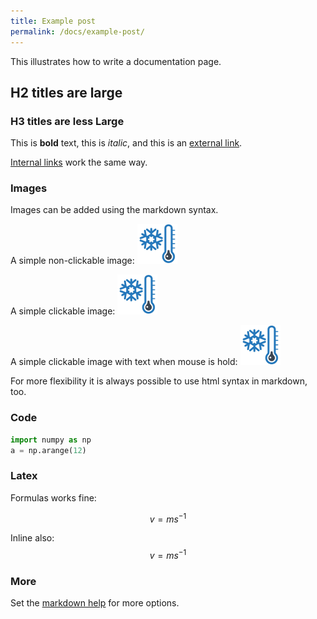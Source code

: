 ```yaml
---
title: Example post
permalink: /docs/example-post/
---
```


This illustrates how to write a documentation page.

## H2 titles are large

### H3 titles are less Large

This is **bold** text, this is *italic*, and this is an [external link](https://github.com/adam-p/markdown-here/wiki/Markdown-Cheatsheet).

[Internal links](/docs/cheatsheet/) work the same way.


### Images

Images can be added using the markdown syntax.

A simple non-clickable image:
![image unavailable](/img/logonav_small.png)

A simple clickable image:
[![image unavailable](/img/logonav_small.png)](/img/logonav.png)

A simple clickable image with text when mouse is hold:
[![image unavailable](/img/logonav_small.png  "Some legend text")](/img/logonav.png)

For more flexibility it is always possible to use html syntax in markdown, too.

### Code

```python
import numpy as np
a = np.arange(12)
```

### Latex

Formulas works fine:

$$v = m s^{-1}$$

Inline also: $$v = m s^{-1}$$


### More

Set the [markdown help](https://github.com/adam-p/markdown-here/wiki/Markdown-Cheatsheet) for more options.
